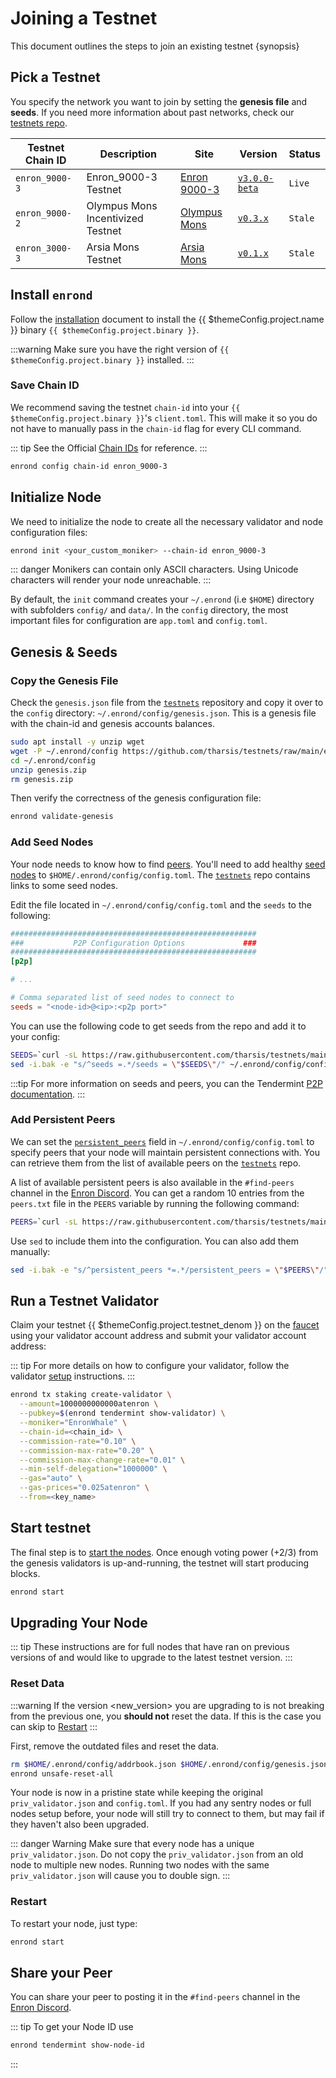 <!--
order: 1
-->

# Joining a Testnet

This document outlines the steps to join an existing testnet {synopsis}

## Pick a Testnet

You specify the network you want to join by setting the **genesis file** and **seeds**. If you need more information about past networks, check our [testnets repo](https://github.com/tharsis/testnets).

| Testnet Chain ID | Description                       | Site                                                                       | Version                                               |   Status  |
| ---------------- | --------------------------------- | -------------------------------------------------------------------------- | ----------------------------------------------------- | --- |
| `enron_9000-3`   | Enron_9000-3 Testnet              | [Enron 9000-3](https://github.com/tharsis/testnets/tree/main/enron_9000-3) | [`v3.0.0-beta`](https://github.com/enronchain/enron/releases/tag/v3.0.0-beta) |  `Live`   |
| `enron_9000-2`   | Olympus Mons Incentivized Testnet | [Olympus Mons](https://github.com/tharsis/testnets/tree/main/olympus_mons) | [`v0.3.x`](https://github.com/enronchain/enron/releases) |  `Stale`   |
| `enron_3000-3`   | Arsia Mons Testnet                | [Arsia Mons](https://github.com/tharsis/testnets/tree/main/arsia_mons)     | [`v0.1.x`](https://github.com/enronchain/enron/releases) | `Stale`    |

## Install `enrond`

Follow the [installation](./../quickstart/installation) document to install the {{ $themeConfig.project.name }} binary `{{ $themeConfig.project.binary }}`.

:::warning
Make sure you have the right version of `{{ $themeConfig.project.binary }}` installed.
:::

### Save Chain ID

We recommend saving the testnet `chain-id` into your `{{ $themeConfig.project.binary }}`'s `client.toml`. This will make it so you do not have to manually pass in the `chain-id` flag for every CLI command.

::: tip
See the Official [Chain IDs](./../basics/chain_id.md#official-chain-ids) for reference.
:::

```bash
enrond config chain-id enron_9000-3
```

## Initialize Node

We need to initialize the node to create all the necessary validator and node configuration files:

```bash
enrond init <your_custom_moniker> --chain-id enron_9000-3
```

::: danger
Monikers can contain only ASCII characters. Using Unicode characters will render your node unreachable.
:::

By default, the `init` command creates your `~/.enrond` (i.e `$HOME`) directory with subfolders `config/` and `data/`.
In the `config` directory, the most important files for configuration are `app.toml` and `config.toml`.

## Genesis & Seeds

### Copy the Genesis File

Check the `genesis.json` file from the [`testnets`](https://github.com/tharsis/testnets) repository and copy it over to the `config` directory: `~/.enrond/config/genesis.json`. This is a genesis file with the chain-id and genesis accounts balances.

```bash
sudo apt install -y unzip wget
wget -P ~/.enrond/config https://github.com/tharsis/testnets/raw/main/enron_9000-3/genesis.zip
cd ~/.enrond/config
unzip genesis.zip
rm genesis.zip
```

Then verify the correctness of the genesis configuration file:

```bash
enrond validate-genesis
```

### Add Seed Nodes

Your node needs to know how to find [peers](https://docs.tendermint.com/master/tendermint-core/using-tendermint.html#peers). You'll need to add healthy [seed nodes](https://docs.tendermint.com/master/tendermint-core/using-tendermint.html#seed) to `$HOME/.enrond/config/config.toml`. The [`testnets`](https://github.com/tharsis/testnets) repo contains links to some seed nodes.

Edit the file located in `~/.enrond/config/config.toml` and the `seeds` to the following:

```toml
#######################################################
###           P2P Configuration Options             ###
#######################################################
[p2p]

# ...

# Comma separated list of seed nodes to connect to
seeds = "<node-id>@<ip>:<p2p port>"
```

You can use the following code to get seeds from the repo and add it to your config:

```bash
SEEDS=`curl -sL https://raw.githubusercontent.com/tharsis/testnets/main/enron_9000-3/seeds.txt | awk '{print $1}' | paste -s -d, -`
sed -i.bak -e "s/^seeds =.*/seeds = \"$SEEDS\"/" ~/.enrond/config/config.toml
```

:::tip
For more information on seeds and peers, you can the Tendermint [P2P documentation](https://docs.tendermint.com/master/spec/p2p/peer.html).
:::

### Add Persistent Peers

We can set the [`persistent_peers`](https://docs.tendermint.com/master/tendermint-core/using-tendermint.html#persistent-peer) field in `~/.enrond/config/config.toml` to specify peers that your node will maintain persistent connections with. You can retrieve them from the list of
available peers on the [`testnets`](https://github.com/tharsis/testnets) repo.

A list of available persistent peers is also available in the `#find-peers` channel in the [Enron Discord](https://discord.gg/enron). You can get a random 10 entries from the `peers.txt` file in the `PEERS` variable by running the following command:

```bash
PEERS=`curl -sL https://raw.githubusercontent.com/tharsis/testnets/main/enron_9000-3/peers.txt | sort -R | head -n 10 | awk '{print $1}' | paste -s -d, -`
```

Use `sed` to include them into the configuration. You can also add them manually:

```bash
sed -i.bak -e "s/^persistent_peers *=.*/persistent_peers = \"$PEERS\"/" ~/.enrond/config/config.toml
```

## Run a Testnet Validator

Claim your testnet {{ $themeConfig.project.testnet_denom }} on the [faucet](./faucet.md) using your validator account address and submit your validator account address:

::: tip
For more details on how to configure your validator, follow the validator [setup](./../guides/validators/setup.md) instructions.
:::

```bash
enrond tx staking create-validator \
  --amount=1000000000000atenron \
  --pubkey=$(enrond tendermint show-validator) \
  --moniker="EnronWhale" \
  --chain-id=<chain_id> \
  --commission-rate="0.10" \
  --commission-max-rate="0.20" \
  --commission-max-change-rate="0.01" \
  --min-self-delegation="1000000" \
  --gas="auto" \
  --gas-prices="0.025atenron" \
  --from=<key_name>
```

## Start testnet

The final step is to [start the nodes](./../quickstart/run_node#start-node). Once enough voting power (+2/3) from the genesis validators is up-and-running, the testnet will start producing blocks.

```bash
enrond start
```

## Upgrading Your Node

::: tip
These instructions are for full nodes that have ran on previous versions of and would like to upgrade to the latest testnet version.
:::

### Reset Data

:::warning
If the version <new_version> you are upgrading to is not breaking from the previous one, you **should not** reset the data. If this is the case you can skip to [Restart](#restart)
:::

First, remove the outdated files and reset the data.

```bash
rm $HOME/.enrond/config/addrbook.json $HOME/.enrond/config/genesis.json
enrond unsafe-reset-all
```

Your node is now in a pristine state while keeping the original `priv_validator.json` and `config.toml`. If you had any sentry nodes or full nodes setup before,
your node will still try to connect to them, but may fail if they haven't also
been upgraded.

::: danger Warning
Make sure that every node has a unique `priv_validator.json`. Do not copy the `priv_validator.json` from an old node to multiple new nodes. Running two nodes with the same `priv_validator.json` will cause you to double sign.
:::

### Restart

To restart your node, just type:

```bash
enrond start
```

## Share your Peer

You can share your peer to posting it in the `#find-peers` channel in the [Enron Discord](https://discord.gg/enron).

::: tip
To get your Node ID use

```bash
enrond tendermint show-node-id
```

:::
